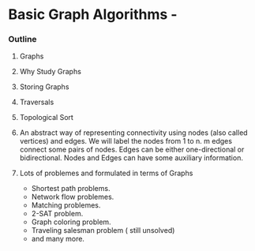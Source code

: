 # Basic Graph Algorithms -

### Outline

1. Graphs
2. Why Study Graphs
3. Storing Graphs
4. Traversals
5. Topological Sort


1. An abstract way of representing connectivity using nodes (also called vertices) and edges.
   We will label the nodes from 1 to n.
   m edges connect some pairs of nodes. Edges can be either one-directional or bidirectional.
   Nodes and Edges can have some auxiliary information.

2. Lots of problemes and formulated in terms of Graphs
   - Shortest path problems.
   - Network flow problemes.
   - Matching problemes.
   - 2-SAT problem.
   - Graph coloring problem.
   - Traveling salesman problem ( still unsolved)
   - and many more.


